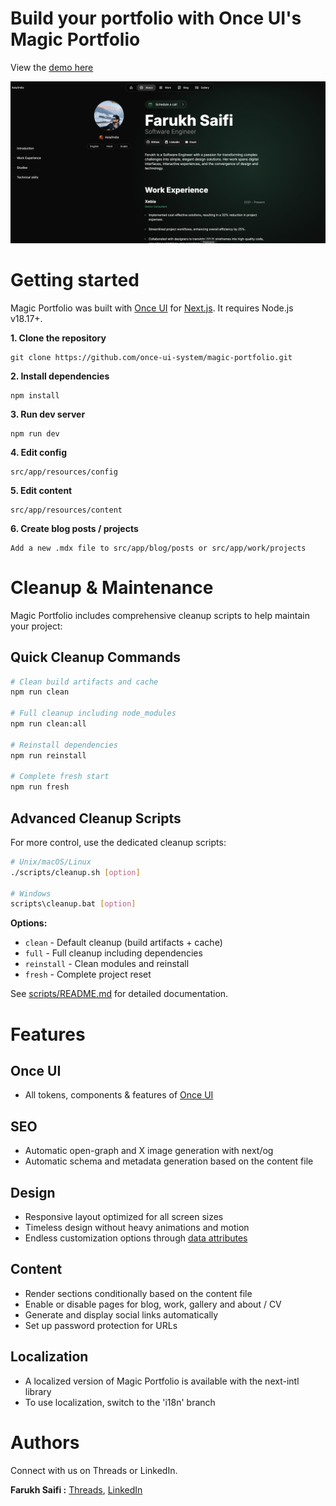 # **Build your portfolio with Once UI's Magic Portfolio**

View the [demo here](https://farukh.me)

![Farukh Portfolio](public/images/cover.png)

# **Getting started**

Magic Portfolio was built with [Once UI](https://once-ui.com) for [Next.js](https://nextjs.org). It requires Node.js v18.17+.

**1. Clone the repository**

```
git clone https://github.com/once-ui-system/magic-portfolio.git
```

**2. Install dependencies**

```
npm install
```

**3. Run dev server**

```
npm run dev
```

**4. Edit config**

```
src/app/resources/config
```

**5. Edit content**

```
src/app/resources/content
```

**6. Create blog posts / projects**

```
Add a new .mdx file to src/app/blog/posts or src/app/work/projects
```

# **Cleanup & Maintenance**

Magic Portfolio includes comprehensive cleanup scripts to help maintain your project:

## **Quick Cleanup Commands**

```bash
# Clean build artifacts and cache
npm run clean

# Full cleanup including node_modules
npm run clean:all

# Reinstall dependencies
npm run reinstall

# Complete fresh start
npm run fresh
```

## **Advanced Cleanup Scripts**

For more control, use the dedicated cleanup scripts:

```bash
# Unix/macOS/Linux
./scripts/cleanup.sh [option]

# Windows
scripts\cleanup.bat [option]
```

**Options:**
- `clean` - Default cleanup (build artifacts + cache)
- `full` - Full cleanup including dependencies
- `reinstall` - Clean modules and reinstall
- `fresh` - Complete project reset

See [scripts/README.md](scripts/README.md) for detailed documentation.

# **Features**

## **Once UI**

- All tokens, components & features of [Once UI](https://once-ui.com)

## **SEO**

- Automatic open-graph and X image generation with next/og
- Automatic schema and metadata generation based on the content file

## **Design**

- Responsive layout optimized for all screen sizes
- Timeless design without heavy animations and motion
- Endless customization options through [data attributes](https://once-ui.com/docs/theming)

## **Content**

- Render sections conditionally based on the content file
- Enable or disable pages for blog, work, gallery and about / CV
- Generate and display social links automatically
- Set up password protection for URLs

## **Localization**

- A localized version of Magic Portfolio is available with the next-intl library
- To use localization, switch to the 'i18n' branch

# **Authors**

Connect with us on Threads or LinkedIn.

**Farukh Saifi :** [Threads](https://www.threads.net/@FarukhSaifi), [LinkedIn](https://www.linkedin.com/in/farukh-saifi/)

<!-- # **Deploy with Vercel** -->

<!--
[![Deploy with Vercel](https://vercel.com/button)](https://vercel.com/new/clone?repository-url=https%3A%2F%2Fgithub.com%2Fonce-ui-system%2Fmagic-portfolio&project-name=portfolio&repository-name=portfolio&redirect-url=https%3A%2F%2Fgithub.com%2Fonce-ui-system%2Fmagic-portfolio&demo-title=Magic%20Portfolio&demo-description=Showcase%20your%20designers%20or%20developer%20portfolio&demo-url=https%3A%2F%2Fdemo.magic-portfolio.com&demo-image=%2F%2Fraw.githubusercontent.com%2Fonce-ui-system%2Fmagic-portfolio%2Fmain%2Fpublic%2Fimages%2Fcover.png) -->
